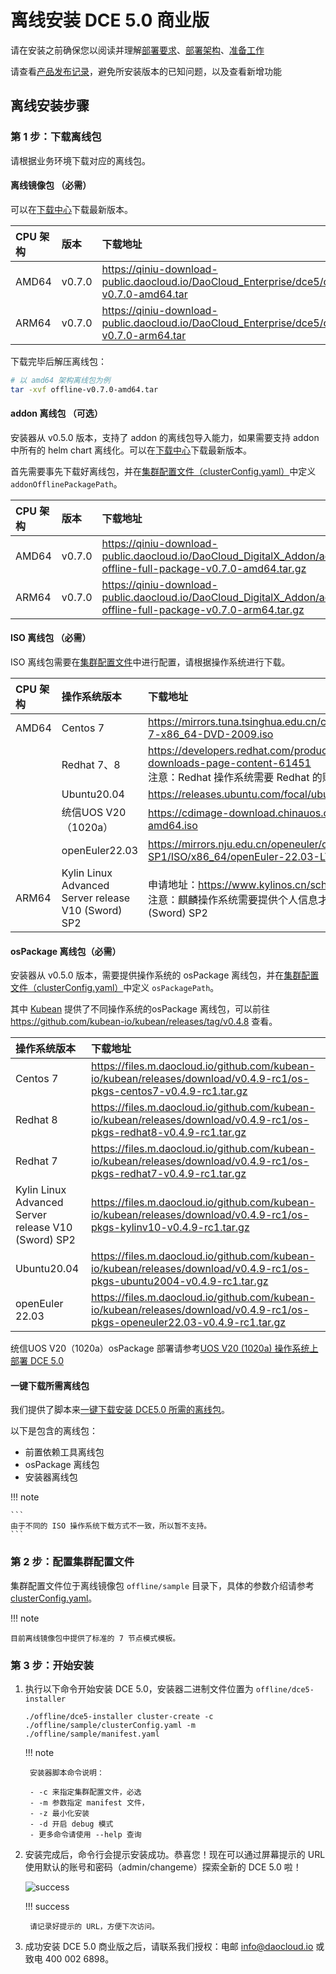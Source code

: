 # 离线安装 DCE 5.0 商业版

请在安装之前确保您以阅读并理解[部署要求](deploy-requirements.md)、[部署架构](deploy-arch.md)、[准备工作](prepare.md)

请查看[产品发布记录](../release-notes.md)，避免所安装版本的已知问题，以及查看新增功能

## 离线安装步骤

### 第 1 步：下载离线包

请根据业务环境下载对应的离线包。

#### 离线镜像包 （必需）

可以在[下载中心](https://docs.daocloud.io/download/dce5/)下载最新版本。

| CPU 架构 | 版本   | 下载地址                                                     |
| :------- | :----- | :----------------------------------------------------------- |
| AMD64    | v0.7.0 | <https://qiniu-download-public.daocloud.io/DaoCloud_Enterprise/dce5/offline-v0.7.0-amd64.tar> |
| ARM64    | v0.7.0 | <https://qiniu-download-public.daocloud.io/DaoCloud_Enterprise/dce5/offline-v0.7.0-arm64.tar> |

下载完毕后解压离线包：

```bash
# 以 amd64 架构离线包为例
tar -xvf offline-v0.7.0-amd64.tar
```

#### addon 离线包 （可选）

安装器从 v0.5.0 版本，支持了 addon 的离线包导入能力，如果需要支持 addon 中所有的 helm chart 离线化。可以在[下载中心](https://docs.daocloud.io/download/dce5/)下载最新版本。

首先需要事先下载好离线包，并在[集群配置文件（clusterConfig.yaml）](./cluster-config.md)中定义 `addonOfflinePackagePath`。

| CPU 架构 | 版本   | 下载地址                                                     |
| :------- | :----- | :----------------------------------------------------------- |
| AMD64    | v0.7.0 | <https://qiniu-download-public.daocloud.io/DaoCloud_DigitalX_Addon/addon-offline-full-package-v0.7.0-amd64.tar.gz> |
| ARM64    | v0.7.0 | <https://qiniu-download-public.daocloud.io/DaoCloud_DigitalX_Addon/addon-offline-full-package-v0.7.0-arm64.tar.gz> |

#### ISO 离线包 （必需）

ISO 离线包需要在[集群配置文件](./cluster-config.md)中进行配置，请根据操作系统进行下载。

| CPU 架构 | 操作系统版本                                        | 下载地址                                                     |
| :------- | :-------------------------------------------------- | :----------------------------------------------------------- |
| AMD64    | Centos 7                                            | <https://mirrors.tuna.tsinghua.edu.cn/centos/7.9.2009/isos/x86_64/CentOS-7-x86_64-DVD-2009.iso> |
|          | Redhat 7、8                                         | <https://developers.redhat.com/products/rhel/download#assembly-field-downloads-page-content-61451> <br />注意：Redhat 操作系统需要 Redhat 的账号才可以下载 |
|          | Ubuntu20.04                                         | <https://releases.ubuntu.com/focal/ubuntu-20.04.6-live-server-amd64.iso> |
|          | 统信UOS V20（1020a）                                | <https://cdimage-download.chinauos.com/uniontechos-server-20-1020a-amd64.iso> |
|          | openEuler22.03                                      | <https://mirrors.nju.edu.cn/openeuler/openEuler-22.03-LTS-SP1/ISO/x86_64/openEuler-22.03-LTS-SP1-x86_64-dvd.iso> |
| ARM64    | Kylin Linux Advanced Server release V10 (Sword) SP2 | 申请地址：<https://www.kylinos.cn/scheme/server/1.html> <br />注意：麒麟操作系统需要提供个人信息才能下载使用，下载时请选择 V10 (Sword) SP2 |

#### osPackage 离线包（必需）

安装器从 v0.5.0 版本，需要提供操作系统的 osPackage 离线包，并在[集群配置文件（clusterConfig.yaml）](./cluster-config.md)中定义 `osPackagePath`。

其中 [Kubean](https://github.com/kubean-io/kubean) 提供了不同操作系统的osPackage 离线包，可以前往 <https://github.com/kubean-io/kubean/releases/tag/v0.4.8> 查看。

| 操作系统版本                                        | 下载地址                                                     |
| :-------------------------------------------------- | :----------------------------------------------------------- |
| Centos 7                                            | <https://files.m.daocloud.io/github.com/kubean-io/kubean/releases/download/v0.4.9-rc1/os-pkgs-centos7-v0.4.9-rc1.tar.gz> |
| Redhat 8                                            | <https://files.m.daocloud.io/github.com/kubean-io/kubean/releases/download/v0.4.9-rc1/os-pkgs-redhat8-v0.4.9-rc1.tar.gz> |
| Redhat 7                                            | <https://files.m.daocloud.io/github.com/kubean-io/kubean/releases/download/v0.4.9-rc1/os-pkgs-redhat7-v0.4.9-rc1.tar.gz> |
| Kylin Linux Advanced Server release V10 (Sword) SP2 | <https://files.m.daocloud.io/github.com/kubean-io/kubean/releases/download/v0.4.9-rc1/os-pkgs-kylinv10-v0.4.9-rc1.tar.gz> |
| Ubuntu20.04                                         | <https://files.m.daocloud.io/github.com/kubean-io/kubean/releases/download/v0.4.9-rc1/os-pkgs-ubuntu2004-v0.4.9-rc1.tar.gz> |
| openEuler 22.03                                     | <https://files.m.daocloud.io/github.com/kubean-io/kubean/releases/download/v0.4.9-rc1/os-pkgs-openeuler22.03-v0.4.9-rc1.tar.gz> |

统信UOS V20（1020a）osPackage 部署请参考[UOS V20 (1020a) 操作系统上部署 DCE 5.0](../os-install/uos-v20-install-dce5.0.md)

#### 一键下载所需离线包

我们提供了脚本来[一键下载安装 DCE5.0 所需的离线包](../air-tag-download.md)。

以下是包含的离线包：

- 前置依赖工具离线包
- osPackage 离线包
- 安装器离线包

!!! note

    ```
    由于不同的 ISO 操作系统下载方式不一致，所以暂不支持。
    ```

### 第 2 步：配置集群配置文件

集群配置文件位于离线镜像包 `offline/sample` 目录下，具体的参数介绍请参考 [clusterConfig.yaml](cluster-config.md)。

!!! note

    目前离线镜像包中提供了标准的 7 节点模式模板。

### 第 3 步：开始安装

1. 执行以下命令开始安装 DCE 5.0，安装器二进制文件位置为 `offline/dce5-installer`

    ```shell
    ./offline/dce5-installer cluster-create -c ./offline/sample/clusterConfig.yaml -m ./offline/sample/manifest.yaml
    ```

    !!! note

        安装器脚本命令说明：
        
        - -c 来指定集群配置文件，必选
        - -m 参数指定 manifest 文件，
        - -z 最小化安装
        - -d 开启 debug 模式
        - 更多命令请使用 --help 查询

1. 安装完成后，命令行会提示安装成功。恭喜您！现在可以通过屏幕提示的 URL 使用默认的账号和密码（admin/changeme）探索全新的 DCE 5.0 啦！

    ![success](https://docs.daocloud.io/daocloud-docs-images/docs/install/images/success.png)

    !!! success

        请记录好提示的 URL，方便下次访问。

1. 成功安装 DCE 5.0 商业版之后，请联系我们授权：电邮 info@daocloud.io 或致电 400 002 6898。

